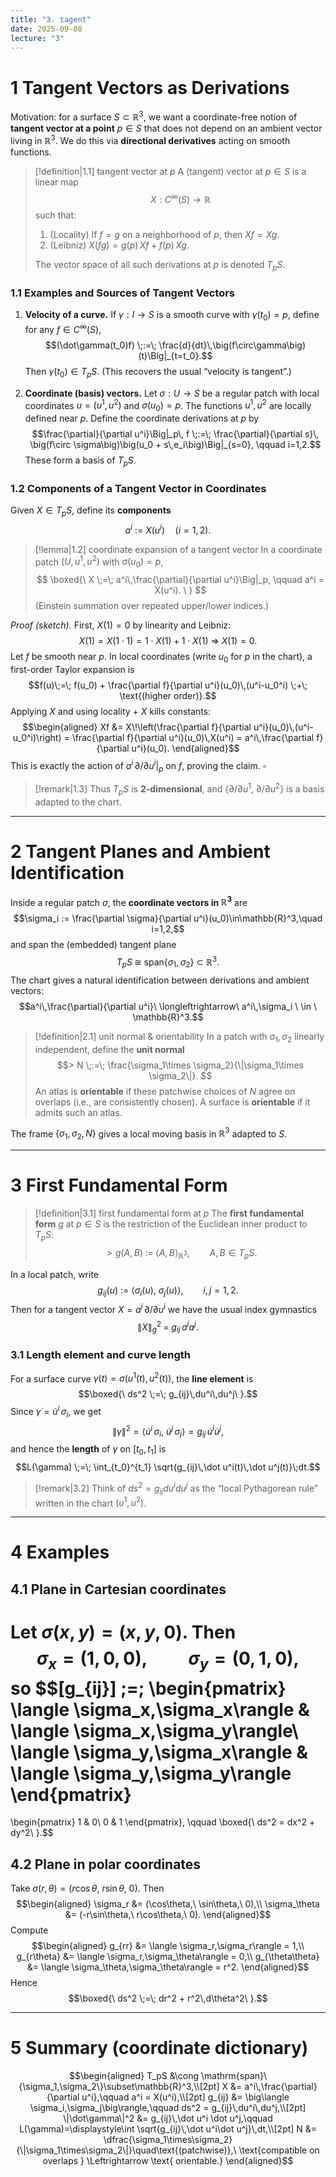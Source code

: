 ```yaml
---
title: "3. tagent"
date: 2025-09-08
lecture: "3"
---
```

# 1 Tangent Vectors as Derivations

Motivation: for a surface $S\subset \mathbb{R}^3$, we want a coordinate-free notion of **tangent vector at a point** $p\in S$ that does not depend on an ambient vector living in $\mathbb{R}^3$. We do this via **directional derivatives** acting on smooth functions.

> [!definition|1.1] tangent vector at $p$
> A (tangent) vector at $p\in S$ is a linear map
> $$ X:C^\infty(S)\to\mathbb{R}
>$$
> such that:
> 1. (Locality) If $f=g$ on a neighborhood of $p$, then $Xf=Xg$.
> 2. (Leibniz) $X(fg) = g(p)\,Xf + f(p)\,Xg$.
> 
> The vector space of all such derivations at $p$ is denoted $T_pS$.

### 1.1 Examples and Sources of Tangent Vectors

1) **Velocity of a curve.** If $\gamma:I\to S$ is a smooth curve with $\gamma(t_0)=p$, define for any $f\in C^\infty(S)$,
$$(\dot\gamma(t_0)f) \;:=\; \frac{d}{dt}\,\big(f\circ\gamma\big)(t)\Big|_{t=t_0}.$$
Then $\dot\gamma(t_0)\in T_pS$. (This recovers the usual “velocity is tangent”.)

2) **Coordinate (basis) vectors.** Let $\sigma:U\to S$ be a regular patch with local coordinates $u=(u^1,u^2)$ and $\sigma(u_0)=p$. The functions $u^1,u^2$ are locally defined near $p$. Define the coordinate derivations at $p$ by
$$\frac{\partial}{\partial u^i}\Big|_p\, f
\;:=\; \frac{\partial}{\partial s}\, \big(f\circ \sigma\big)\big(u_0 + s\,e_i\big)\Big|_{s=0},
\qquad i=1,2.$$
These form a basis of $T_pS$.

### 1.2 Components of a Tangent Vector in Coordinates

Given $X\in T_pS$, define its **components**
$$a^i \ :=\ X(u^i)\quad (i=1,2).$$

> [!lemma|1.2] coordinate expansion of a tangent vector
> In a coordinate patch $(U,u^1,u^2)$ with $\sigma(u_0)=p$,
> $$ \boxed{\ X \;=\; a^i\,\frac{\partial}{\partial u^i}\Big|_p, \qquad a^i = X(u^i). \ }
>$$
> (Einstein summation over repeated upper/lower indices.)

*Proof (sketch).* First, $X(1)=0$ by linearity and Leibniz:
$$X(1)=X(1\cdot 1)=1\cdot X(1)+1\cdot X(1)\ \Rightarrow\ X(1)=0.$$
Let $f$ be smooth near $p$. In local coordinates (write $u_0$ for $p$ in the chart), a first-order Taylor expansion is
$$f(u)\;=\; f(u_0) + \frac{\partial f}{\partial u^i}(u_0)\,(u^i-u_0^i) \;+\; \text{(higher order)}.$$
Applying $X$ and using locality + $X$ kills constants:
$$\begin{aligned}
Xf
&= X\!\left(\frac{\partial f}{\partial u^i}(u_0)\,(u^i-u_0^i)\right)
= \frac{\partial f}{\partial u^i}(u_0)\,X(u^i)
= a^i\,\frac{\partial f}{\partial u^i}(u_0).
\end{aligned}$$
This is exactly the action of $a^i\,\partial/\partial u^i|_p$ on $f$, proving the claim. $\square$

> [!remark|1.3]
> Thus $T_pS$ is **2-dimensional**, and $\big\{\partial/\partial u^1,\ \partial/\partial u^2\big\}$ is a basis adapted to the chart.

---

# 2 Tangent Planes and Ambient Identification

Inside a regular patch $\sigma$, the **coordinate vectors in $\mathbb{R}^3$** are
$$\sigma_i := \frac{\partial \sigma}{\partial u^i}(u_0)\in\mathbb{R}^3,\quad i=1,2,$$
and span the (embedded) tangent plane
$$T_pS \;\cong\; \mathrm{span}\{\sigma_1,\sigma_2\}\ \subset\ \mathbb{R}^3.$$
The chart gives a natural identification between derivations and ambient vectors:
$$a^i\,\frac{\partial}{\partial u^i}\ \longleftrightarrow\ a^i\,\sigma_i \ \in \ \mathbb{R}^3.$$

> [!definition|2.1] unit normal & orientability
> In a patch with $\sigma_1,\sigma_2$ linearly independent, define the **unit normal**
> $$> N \;:=\; \frac{\sigma_1\times \sigma_2}{\|\sigma_1\times \sigma_2\|}.
>$$
> An atlas is **orientable** if these patchwise choices of $N$ agree on overlaps (i.e., are consistently chosen). A surface is **orientable** if it admits such an atlas.

The frame $\{\sigma_1,\sigma_2,N\}$ gives a local moving basis in $\mathbb{R}^3$ adapted to $S$.

---

# 3 First Fundamental Form

> [!definition|3.1] first fundamental form at $p$
> The **first fundamental form** $g$ at $p\in S$ is the restriction of the Euclidean inner product to $T_pS$:
> $$> g(A,B) \;:=\; \langle A,B\rangle_{\mathbb{R}^3},\qquad A,B\in T_pS.
>$$

In a local patch, write
$$g_{ij}(u)\ :=\ \big\langle \sigma_i(u),\ \sigma_j(u)\big\rangle,\qquad i,j=1,2.$$
Then for a tangent vector $X = a^i\,\partial/\partial u^i$ we have the usual index gymnastics
$$\|X\|_g^2 \;=\; g_{ij}\,a^i a^j.$$

### 3.1 Length element and curve length

For a surface curve $\gamma(t)=\sigma\big(u^1(t),u^2(t)\big)$, the **line element** is
$$\boxed{\ ds^2 \;=\; g_{ij}\,du^i\,du^j\ }.$$
Since $\dot\gamma = \dot u^i\,\sigma_i$, we get
$$\|\dot\gamma\|^2
= \big\langle \dot u^i\,\sigma_i,\ \dot u^j\,\sigma_j\big\rangle
= g_{ij}\,\dot u^i\dot u^j,$$
and hence the **length** of $\gamma$ on $[t_0,t_1]$ is
$$L(\gamma) \;=\; \int_{t_0}^{t_1} \sqrt{g_{ij}\,\dot u^i(t)\,\dot u^j(t)}\;dt.$$

> [!remark|3.2]
> Think of $ds^2=g_{ij}du^i du^j$ as the “local Pythagorean rule” written in the chart $(u^1,u^2)$.

---

# 4 Examples

## 4.1 Plane in Cartesian coordinates
Let $\sigma(x,y)=(x,y,0)$. Then
$$\sigma_x=(1,0,0),\qquad \sigma_y=(0,1,0),$$
so
$$[g_{ij}] \;=\;
\begin{pmatrix}
\langle \sigma_x,\sigma_x\rangle & \langle \sigma_x,\sigma_y\rangle\\
\langle \sigma_y,\sigma_x\rangle & \langle \sigma_y,\sigma_y\rangle
\end{pmatrix}
=
\begin{pmatrix}
1 & 0\\
0 & 1
\end{pmatrix},
\qquad
\boxed{\ ds^2 = dx^2 + dy^2\ }.$$

## 4.2 Plane in polar coordinates
Take $\sigma(r,\theta) = \big(r\cos\theta,\ r\sin\theta,\ 0\big)$. Then
$$\begin{aligned}
\sigma_r &= (\cos\theta,\ \sin\theta,\ 0),\\
\sigma_\theta &= (-r\sin\theta,\ r\cos\theta,\ 0).
\end{aligned}$$
Compute
$$\begin{aligned}
g_{rr} &= \langle \sigma_r,\sigma_r\rangle = 1,\\
g_{r\theta} &= \langle \sigma_r,\sigma_\theta\rangle = 0,\\
g_{\theta\theta} &= \langle \sigma_\theta,\sigma_\theta\rangle = r^2.
\end{aligned}$$
Hence
$$\boxed{\ ds^2 \;=\; dr^2 + r^2\,d\theta^2\ }.$$

---

# 5 Summary (coordinate dictionary)

$$\begin{aligned}
T_pS &\cong \mathrm{span}\{\sigma_1,\sigma_2\}\subset\mathbb{R}^3,\\[2pt]
X &= a^i\,\frac{\partial}{\partial u^i},\qquad a^i = X(u^i),\\[2pt]
g_{ij} &= \big\langle \sigma_i,\sigma_j\big\rangle,\qquad
ds^2 = g_{ij}\,du^i\,du^j,\\[2pt]
\|\dot\gamma\|^2 &= g_{ij}\,\dot u^i \dot u^j,\qquad
L(\gamma)=\displaystyle\int \sqrt{g_{ij}\,\dot u^i\dot u^j}\,dt,\\[2pt]
N &= \dfrac{\sigma_1\times\sigma_2}{\|\sigma_1\times\sigma_2\|}\quad\text{(patchwise)},\ \text{compatible on overlaps } \Leftrightarrow \text{ orientable.}
\end{aligned}$$
